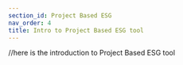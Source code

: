 ```yaml
---
section_id: Project Based ESG
nav_order: 4
title: Intro to Project Based ESG tool
---
```


//here is the introduction to Project Based ESG tool